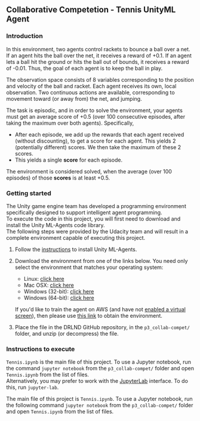 ## Collaborative Competetion - Tennis UnityML Agent

### Introduction
In this environment, two agents control rackets to bounce a ball over a net. If an agent hits the ball over the net, it receives a reward of +0.1. If an agent lets a ball hit the ground or hits the ball out of bounds, it receives a reward of -0.01. Thus, the goal of each agent is to keep the ball in play. 

The observation space consists of 8 variables corresponding to the position and velocity of the ball and racket. Each agent receives its own, local observation. Two continuous actions are available, corresponding to movement toward (or away from) the net, and jumping.

The task is episodic, and in order to solve the environment, your agents must get an average score of +0.5 (over 100 consecutive episodes, after taking the maximum over both agents). Specifically,

* After each episode, we add up the rewards that each agent received (without discounting), to get a score for each agent. This yields 2 (potentially different) scores. We then take the maximum of these 2 scores.
* This yields a single **score** for each episode.

The environment is considered solved, when the average (over 100 episodes) of those **scores** is at least +0.5.

### Getting started
The Unity game engine team has developed a programming environment specifically designed to support intelligent agent programming.  
To execute the code in this project, you will first need to download and install the Unity ML-Agents code library.  
The following steps were provided by the Udacity team and will result in a complete environment capable of executing this project.

1. Follow the [instructions](https://github.com/Unity-Technologies/ml-agents/blob/master/docs/Installation.md) to install Unity ML-Agents. 

2. Download the environment from one of the links below.  You need only select the environment that matches your operating system:
    - Linux: [click here](https://s3-us-west-1.amazonaws.com/udacity-drlnd/P2/Reacher/Reacher_Linux.zip)
    - Mac OSX: [click here](https://s3-us-west-1.amazonaws.com/udacity-drlnd/P2/Reacher/Reacher.app.zip)
    - Windows (32-bit): [click here](https://s3-us-west-1.amazonaws.com/udacity-drlnd/P2/Reacher/Reacher_Windows_x86.zip)
    - Windows (64-bit): [click here](https://s3-us-west-1.amazonaws.com/udacity-drlnd/P2/Reacher/Reacher_Windows_x86_64.zip)
    

    If you'd like to train the agent on AWS (and have not [enabled a virtual screen](https://github.com/Unity-Technologies/ml-agents/blob/master/docs/Training-on-Amazon-Web-Service.md)), then please use [this link](https://s3-us-west-1.amazonaws.com/udacity-drlnd/P1/Banana/Banana_Linux_NoVis.zip) to obtain the environment.

4. Place the file in the DRLND GitHub repository, in the `p3_collab-compet/` folder, and unzip (or decompress) the file. 

### Instructions to execute

`Tennis.ipynb` is the main file of this project. To use a Jupyter notebook, run the command `jupyter notebook` from the `p3_collab-compet/` folder and open `Tennis.ipynb` from the list of files.  
Alternatively, you may prefer to work with the [JupyterLab](https://jupyterlab.readthedocs.io/en/latest/) interface. To do this, run `jupyter-lab`.


The main file of this project is `Tennis.ipynb`. To use a Jupyter notebook, run the following command `jupyter notebook` from the `p3_collab-compet/` folder and open `Tennis.ipynb` from the list of files. 
